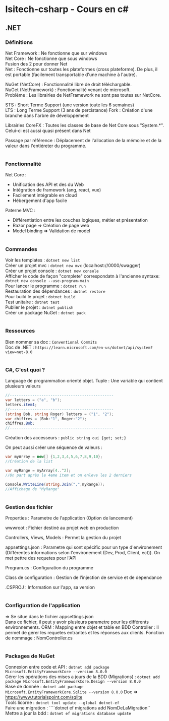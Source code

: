 # Isitech-csharp - Cours en c#
## .NET
### Définitions
Net Framework : Ne fonctionne que sur windows  
Net Core : Ne fonctionne que sous windows   
Fusion des 2 pour donner Net  
Net : Fonctionne sur toutes les plateformes (cross plateforme). De plus, il est portable (facilement transportable d'une machine à l'autre).

NuGet (NetCore) : Fonctionnalité libre de droit téléchargable.  
NuGet (NetFramework) : Fonctionnalité venant de microsoft.  
Problème : Les librairies de NetFramework ne sont pas toutes sur NetCore.  

STS : Short Terme Support (une version toute les 6 semaines)  
LTS : Long Terme Support (3 ans de percistance) 
Fork : Création d'une branche dans l'arbre de développement

Librairies CoreFX : Toutes les classes de base de Net Core sous "System.*". Celui-ci est aussi quasi présent dans Net  

Passage par référence : Déplacement de l'allocation de la mémoire et de la valeur dans l'entiéreter du programme.
#

### Fonctionnalité
Net Core :
 - Unification des API et des du Web  
 - Intégration de framework (ang, react, vue)  
 - Facilement intégrable en cloud  
 - Hébergement d'app facile

Paterne MVC :
 - Différentiation entre les couches logiques, métier et présentation
 - Razor page => Création de page web
 - Model binding => Validation de model
#

### Commandes
Voir les templates : ```dotnet new list```  
Créer un projet mvc : ```dotnet new mvc``` (localhost://0000/swagger)  
Créer un projet console : ```dotnet new console```  
Afficher le code de façon "complete" correspondatn à l'ancienne syntaxe: ```dotnet new console --use-program-main ```  
Pour lancer le programme : ```dotnet run```  
Restauration des dépendances : ```dotnet restore```  
Pour build le projet : ```dotnet build```  
Test unitaire : ```dotnet test```  
Publier le projet : ```dotnet publish```  
Créer un package NuGet : ```dotnet pack```  
#

### Ressources
Bien nommer sa doc : ```Conventional Commits```  
Doc de .NET : ```https://learn.microsoft.com/en-us/dotnet/api/system?view=net-8.0```  
#

### C#, C'est quoi ?
Language de programmation orienté objet.
Tuple : Une variable qui contient plusieurs valeurs
```cs
//----------------------------------------------
var letters = ("a", "b");
letters.item1;
//----------------------------------------------
(string Bob, string Roger) letters = ("1", "2");
var chiffres = (Bob:"1", Roger:"2");
chiffres.Bob;
//----------------------------------------------
```

Création des accesseurs : ```public string oui {get; set;}```  

On peut aussi créer une séquence de valeurs :
```cs
var myArray = new[] {1,2,3,4,5,6,7,8,9,10};
//Création de la list

var myRange = myArray[4..^2];
//On part après le 4eme item et on enleve les 2 derniers

Console.WriteLine(string.Join(",",myRange));
//Affichage de "MyRange"
``` 
#

### Gestion des fichier
Properties : Parametre de l'application (Option de lancement)

wwwroot : Fichier destiné au projet web en production

Controllers, Views, Models : Permet la gestion du projet

appsettings.json : Parametre qui sont spécific pour un type d'environement (Différentes informations selon l'environement (Dev, Prod, Client, ect)). On met pettre des requetes pour l'API

Program.cs : Configuration du programme

Class de configuration : Gestion de l'injection de service et de dépendance

.CSPROJ : Information sur l'app, sa version
#

### Configuration de l'application
=> Se situe dans le fichier appsettings.json  
Dans ce fichier, il peut y avoir plusieurs parametre pour les différents environnements.
ORM : Mapping entre objet et table en BDD
Controller : Il permet de gérer les requetes entrantes et les réponses aux clients. Fonction de nommage : NomController.cs
#

### Packages de NuGet
Connexion entre code et API : ```dotnet add package Microsoft.EntityFrameworkCore --version 8.0.0```  
Gérer les opérations des mises a jours de la BDD (Migrations) : ```dotnet add package Microsoft.EntityFrameworkCore.Design --version 8.0.0```  
Base de donnée : ```dotnet add package Microsoft.EntityFrameworkCore.Sqlite --version 8.0.0``` 
Doc => https://www.tutorialspoint.com/sqlite  
Tools licorne : ```dotnet tool update --global dotnet-ef```  
Faire une migration : ````dotnet ef migrations add NomDeLaMigration``  
Mettre a jour la bdd : ```dotnet ef migrations database update```
#
